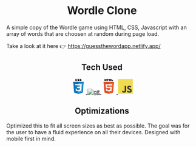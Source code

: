 <h1 align="center">Wordle Clone</h1>

A simple copy of the Wordle game using HTML, CSS, Javascript with an array of words that are choosen at random during page load. 

Take a look at it here 👉  https://guessthewordapp.netlify.app/

<h2 align="center">Tech Used</h2> 
<p align="center"> <a href="https://www.w3schools.com/css/" target="_blank"
            rel="noreferrer"> <img
                src="https://raw.githubusercontent.com/devicons/devicon/master/icons/css3/css3-original-wordmark.svg"
                alt="css3" width="40" height="40" /> </a> <a href="https://git-scm.com/" target="_blank"
            rel="noreferrer"> <img src="https://www.vectorlogo.zone/logos/git-scm/git-scm-icon.svg" alt="git" width="40"
                height="40" /> </a> <a href="https://www.w3.org/html/" target="_blank" rel="noreferrer"> <img
                src="https://raw.githubusercontent.com/devicons/devicon/master/icons/html5/html5-original-wordmark.svg"
                alt="html5" width="40" height="40" /> </a> <a
            href="https://developer.mozilla.org/en-US/docs/Web/JavaScript" target="_blank" rel="noreferrer"> <img
                src="https://raw.githubusercontent.com/devicons/devicon/master/icons/javascript/javascript-original.svg"
                alt="javascript" width="40" height="40" /> </a> 
</p>

<h2 align="center">Optimizations</h2>

Optimized this to fit all screen sizes as best as possible. The goal was for the user to have a fluid experience on all their devices. Designed with mobile first in mind.

